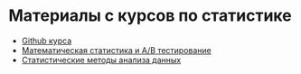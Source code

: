 # Материалы с курсов по статистике
- [Github курса](https://github.com/FUlyankin/matstat_coursera)
- [Математическая статистика и A/B тестирование](https://www.coursera.org/learn/mathematical-statistics-and-ab-testing)
- [Статистические методы анализа данных](https://www.coursera.org/learn/data-analysis-statistical-methods)